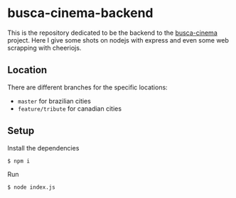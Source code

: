 # busca-cinema-backend

This is the repository dedicated to be the backend to the [busca-cinema](https://github.com/Jefferson227/busca-cinema) project. Here I give some shots on nodejs with express and even some web scrapping with cheeriojs.

## Location

There are different branches for the specific locations:
* `master` for brazilian cities
* `feature/tribute` for canadian cities

## Setup

Install the dependencies
```sh
$ npm i
```

Run
```sh
$ node index.js
```
